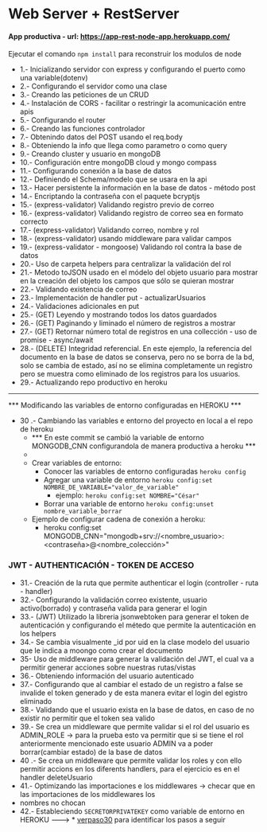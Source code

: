 
# Web Server + RestServer

#### App productiva - url: https://app-rest-node-app.herokuapp.com/

Ejecutar el comando ```npm install``` para reconstruir los modulos de node

- 1.- Inicializando servidor con express y configurando el puerto como una variable(dotenv)
- 2.- Configurando el servidor como una clase
- 3.- Creando las peticiones de un CRUD
- 4.- Instalación de CORS - facilitar o restringir la acomunicación entre apis
- 5.- Configurando el router
- 6.- Creando las funciones controlador
- 7.- Obtenindo datos del POST usando el req.body
- 8.- Obteniendo la info que llega como parametro o como query
- 9.- Creando cluster y usuario en mongoDB
- 10.- Configuración entre mongoDB cloud y mongo compass
- 11.- Configurando conexión a la base de datos
- 12.- Definiendo el Schema/modelo que se usara en la api
- 13.- Hacer persistente la información en la base de datos - método post
- 14.- Encriptando la contraseña con el paquete bcryptjs
- 15.- (express-validator) Validando registro previo de correo
- 16.- (express-validator) Validando registro de correo sea en formato correcto
- 17.- (express-validator) Validando correo, nombre y rol
- 18.- (express-validator) usando middleware para validar campos
- 19.- (express-validator - mongoose) Validando rol contra la base de datos
- 20.- Uso de carpeta helpers para centralizar la validación del rol
- 21.- Metodo toJSON usado en el módelo del objeto usuario para mostrar en la creación del objeto los campos que sólo se quieran mostrar
- 22.- Validando existencia de correo
- 23.- Implementación de handler put - actualizarUsuarios
- 24.- Validaciones adicionales en put
- 25.- (GET) Leyendo y mostrando todos los datos guardados
- 26.- (GET) Paginando y liminado el número de registros a mostrar
- 27.- (GET) Retornar número total de registros en una collección - uso de promise - async/await
- 28.- (DELETE) Integridad referencial. En este ejemplo, la referencia del documento en la base de datos se conserva, pero no se borra de la bd, solo se cambia de estado, así no se elimina completamente un registro pero se muestra como eliminado de los registros para los usuarios.
- 29.- Actualizando repo productivo en heroku
<hr/>

<div id="cambiando_variables_heroku"></div>
*** Modificando las variables de entorno configuradas en HEROKU ***

- 30 .- Cambiando las variables e entorno del proyecto en local a el repo de heroku
    - *** En este commit se cambió la variable de entorno MONGODB_CNN configurandola de manera productiva a heroku ***
    -
    - Crear variables de entorno:
        - Conocer las variables de entorno configuradas ```heroku config```
        - Agregar una variable de entorno ```heroku config:set NOMBRE_DE_VARIABLE="valor_de_variable"```
            - ejemplo: ```heroku config:set NOMBRE="César"```
        - Borrar una variable de entorno ```heroku config:unset nombre_variable_borrar```
    - Ejemplo de configurar cadena de conexión a heroku:
        -  heroku config:set MONGODB_CNN="mongodb+srv://<nombre_usuario>:<contraseña>@<nombreclusther><nombre_colección>"

### JWT - AUTHENTICACIÓN - TOKEN DE ACCESO

- 31.- Creación de la ruta que permite authenticar el login (controller - ruta - handler)
- 32.- Configurando la validación correo existente, usuario activo(borrado) y contraseña valida para generar el login
- 33.- (JWT) Utilizado la libreria jsonwebtoken para generar el token de autenticación y configurando el métedo que permite la autenticación en los helpers
- 34.- Se cambia visualmente _id por uid en la clase modelo del usuario que le indica a moongo como crear el documento
- 35- Uso de middleware para generar la validación del JWT, el cual va a permitir generar acciones sobre nuestras rutas/vistas
- 36.- Obteniendo información del usuario autenticado
- 37.- Configurando que al cambiar el estado de un registro a false se invalide el token generado y de esta manera evitar el login del egistro eliminado
- 38.- Validando que el usuario exista en la base de datos, en caso de no existir no permitir que el token sea valido
- 39.- Se crea un middleware que permite validar si el rol del usuario es ADMIN_ROLE -> para la prueba esto va  permitir que si se tiene el rol anteriormente mencionado este usuario ADMIN va a poder borrar(cambiar estado) de la base de datos
- 40 .- Se crea un middleware que permite validar los roles y con ello permitir accions en los diferents handlers, para el ejercicio es en el handler deleteUsuario
- 41.- Optimizando las importaciones e los middlewares -> checar que en las importaciones de los middlewares los
- nombres no chocan
- 42.- Estableciendo ```SECRETORPRIVATEKEY``` como variable de entorno en HEROKU ---> * [verpaso30](#cambiando_variables_heroku) para identificar los pasos a seguir
